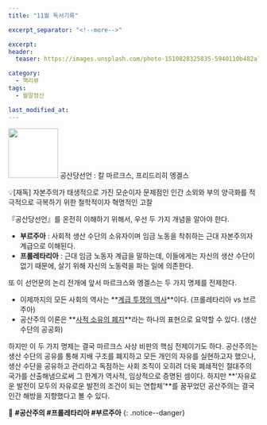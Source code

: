 ```yaml
---
title: "11월 독서기록"

excerpt_separator: "<!--more-->"

excerpt:
header:
  teaser: https://images.unsplash.com/photo-1510828325835-5940110b482a?ixid=MnwxMjA3fDB8MHxwaG90by1wYWdlfHx8fGVufDB8fHx8&ixlib=rb-1.2.1&auto=format&fit=crop&w=1728&q=80

category:
  - 책리뷰
tags:
  - 월말정산

last_modified_at:
---
```


<img src="https://img.ridicdn.net/cover/1558000225/xxlarge?dpi=xxhdpi#1" style="width: 100px" class="align-left" alt=""/> 공산당선언
: 칼 마르크스, 프리드리히 엥겔스

💡[재독] 자본주의가 태생적으로 가진 모순이자 문제점인 인간 소외와 부의 양극화를 적극적으로 극복하기 위한 철학적이자 혁명적인 고찰 

『공산당선언』를 온전히 이해하기 위해서, 우선 두 가지 개념을 알아야 한다. 

- **부르주아** : 사회적 생산 수단의 소유자이며 임금 노동을 착취하는 근대 자본주의자 계급으로 이해된다.
- **프롤레타리아** : 근대 임금 노동자 계급을 말하는데, 이들에게는 자신의 생산 수단이 없기 때문에, 살기 위해 자신의 노동력을 파는 일에 의존한다. 

<!--more-->

또 이 선언문의 논리 전개에 앞서 마르크스와 엥겔스는 두 가지 명제를 전제한다. 

- 이제까지의 모든 사회의 역사는 **<u>계급 투쟁의 역사</u>**이다. (프롤레타리아 vs 브르주아) 
- 공산주의 이론은 **<u>사적 소유의 폐지</u>**라는 하나의 표현으로 요약할 수 있다. (생산 수단의 공공화) 

하지만 이 두 가지 명제는 결국 마르크스 사상 비판의 핵심 전제이기도 하다. 공산주의는 생산 수단의 공유를 통해 지배 구조를 폐지하고 모든 개인의 자유를 실현하고자 했으나, 생산 수단을 공유하고 관리하고 독점하는 사회 조직이 오히려 더욱 폐쇄적인 절대주의 국가를 산출해냄으로써 그 한계가 역사적, 임상적으로 증명된 셈이다. 하지만 **'자유로운 발전이 모두의 자유로운 발전의 조건이 되는 연합체'**를 꿈꾸었던 공산주의는 결국 인간 해방을 지향했다고 볼 수 있다. 

🔑 **\#공산주의 #프롤레타리아 #부르주아**
{: .notice--danger} 
